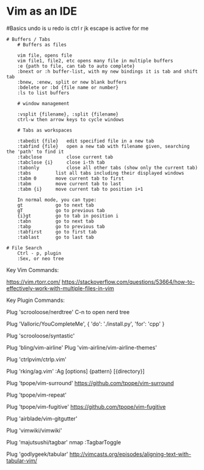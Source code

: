 # Vim as an IDE

#Basics 
    undo is u
    redo is ctrl r
    jk escape is active for me

    # Buffers / Tabs
        # Buffers as files

        vim file, opens file
        vim file1, file2, etc opens many file in multiple buffers
        :e {path to file, can tab to auto complete}
        :bnext or :h buffer-list, with my new bindings it is tab and shift tab
        :bnew, :enew, split or new blank buffers
        :bdelete or :bd {file name or number}
        :ls to list buffers

        # window management

        :vsplit {filename}, :split {filename}
        ctrl-w then arrow keys to cycle windows

        # Tabs as workspaces

        :tabedit {file}   edit specified file in a new tab
        :tabfind {file}   open a new tab with filename given, searching the 'path' to find it
        :tabclose         close current tab
        :tabclose {i}     close i-th tab
        :tabonly          close all other tabs (show only the current tab)
        :tabs         list all tabs including their displayed windows
        :tabm 0       move current tab to first
        :tabm         move current tab to last
        :tabm {i}     move current tab to position i+1

        In normal mode, you can type:
        gt            go to next tab
        gT            go to previous tab
        {i}gt         go to tab in position i
        :tabn         go to next tab
        :tabp         go to previous tab
        :tabfirst     go to first tab
        :tablast      go to last tab

    # File Search
        Ctrl - p, plugin
        :Sex, or neo tree


Key Vim Commands:

https://vim.rtorr.com/
https://stackoverflow.com/questions/53664/how-to-effectively-work-with-multiple-files-in-vim

Key Plugin Commands:

Plug 'scrooloose/nerdtree'
    C-n to open nerd tree

Plug 'Valloric/YouCompleteMe', { 'do': './install.py', 'for': 'cpp' }

Plug 'scrooloose/syntastic'

Plug 'bling/vim-airline'
Plug 'vim-airline/vim-airline-themes'

Plug 'ctrlpvim/ctrlp.vim'

Plug 'rking/ag.vim'
    :Ag [options] {pattern} [{directory}]

Plug 'tpope/vim-surround'
    https://github.com/tpope/vim-surround

Plug 'tpope/vim-repeat'

Plug 'tpope/vim-fugitive'
    https://github.com/tpope/vim-fugitive

Plug 'airblade/vim-gitgutter'

Plug 'vimwiki/vimwiki'

Plug 'majutsushi/tagbar'
    nmap <F8> :TagbarToggle<CR>

Plug 'godlygeek/tabular'
    http://vimcasts.org/episodes/aligning-text-with-tabular-vim/

